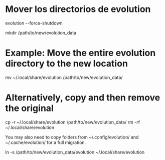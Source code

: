 # Mover los directorios de evolution

evolution --force-shutdown

mkdir /path/to/new/evolution_data

# Example: Move the entire evolution directory to the new location
mv ~/.local/share/evolution /path/to/new/evolution_data/

# Alternatively, copy and then remove the original
cp -r ~/.local/share/evolution /path/to/new/evolution_data/
rm -rf ~/.local/share/evolution

You may also need to copy folders from
~/.config/evolution/ and ~/.cache/evolution/ for a full migration. 

ln -s /path/to/new/evolution_data/evolution ~/.local/share/evolution


<!-- vi: set spl=es spell: -->

